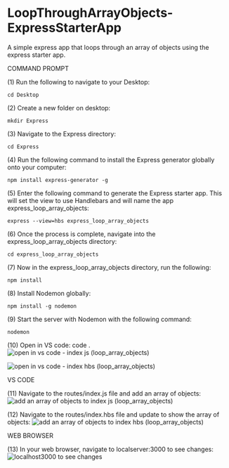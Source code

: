 # LoopThroughArrayObjects-ExpressStarterApp
A simple express app that loops through an array of objects using the express starter app. 

COMMAND PROMPT

(1) Run the following to navigate to your Desktop: 

    cd Desktop

(2) Create a new folder on desktop: 

    mkdir Express

(3) Navigate to the Express directory: 

    cd Express

(4) Run the following command to install the Express generator globally onto your computer: 

    npm install express-generator -g

(5) Enter the following command to generate the Express starter app. This will set the view to use Handlebars and will name the app express_loop_array_objects: 

    express --view=hbs express_loop_array_objects

(6) Once the process is complete, navigate into the express_loop_array_objects directory: 

    cd express_loop_array_objects 

(7) Now in the express_loop_array_objects directory, run the following: 

    npm install

(8) Install Nodemon globally: 

    npm install -g nodemon

(9) Start the server with Nodemon with the following command: 

    nodemon

(10) Open in VS code: code . 
![open in vs code - index js (loop_array_objects)](https://user-images.githubusercontent.com/35668707/67342603-6f185880-f4e7-11e9-81df-dd0a58b0b912.JPG)

![open in vs code - index hbs (loop_array_objects)](https://user-images.githubusercontent.com/35668707/67342529-41cbaa80-f4e7-11e9-858c-87b0663f00c8.JPG)


VS CODE

(11) Navigate to the routes/index.js file and add an array of objects: 
![add an array of objects to index js (loop_array_objects)](https://user-images.githubusercontent.com/35668707/67342212-886cd500-f4e6-11e9-9417-e10858261c18.JPG)


(12) Navigate to the routes/index.hbs file and update to show the array of objects: ![add an array of objects to index hbs (loop_array_objects)](https://user-images.githubusercontent.com/35668707/67342121-4ba0de00-f4e6-11e9-8721-12e23fd31428.JPG)


WEB BROWSER

(13) In your web browser, navigate to localserver:3000 to see changes: ![localhost3000 to see changes](https://user-images.githubusercontent.com/35668707/67342306-b225fc00-f4e6-11e9-9ec5-a86efffe0ba7.JPG)

